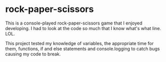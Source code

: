 # rock-paper-scissors
This is a console-played rock-paper-scissors game that I enjoyed developing. I had to look at the code so much that I know what's what line. LOL.

This project tested my knowledge of variables, the appropriate time for them, functions, if and else statements and console.logging to catch bugs causing my code to break.
